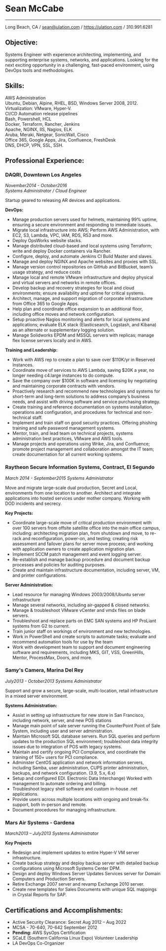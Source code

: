 # Sean McCabe

---
Long Beach, CA / sean@ulation.com / https://ulation.com / 310.991.6281

## Objective:
Systems Engineer with experience architecting, implementing, and supporting enterprise systems, networks, and applications. Looking for the next exciting opportunity in a challenging, fast-paced environment, using DevOps tools and methodologies.

## Skills:  
AWS Administration  
Ubuntu, Debian, Alpine, RHEL, BSD, Windows Server 2008, 2012. Virtualization: VMware, Hyper-V.  
CI/CD Automation release pipelines  
Bash, Powershell, HCL  
Docker, Terraform, Rancher, Jenkins  
Apache, NGINX, IIS, Nagios, ELK  
Aruba, Meraki, Netgear, SonicWall, Cisco  
Office 365, Google Apps, Jira, Confluence, FreshDesk  
DNS, DHCP, VPN, SSL, SSH.  

## Professional Experience:

### DAQRI, Downtown Los Angeles
*November2014 - October2016*  
*Systems Administrator / Cloud Engineer*

Startup geared to releasing AR devices and applications.

**DevOps:**

* Manage production servers used for helmets, maintaining 99% uptime, ensuring a secure environment and responding to immediate issues.
* Migrate local infrastructure into AWS; Perform AWS Administration, with EC2, S3, Lambda, VPC, IAM, RDS, R53 and more.
* Deploy OpsWorks website stacks.
* Manage distributed cloud-based and local systems using Terraform; write and deploy Docker containers via Rancher.
* Configure, deploy, and automate Jenkins CI Build Master and slaves.
* Manage and deploy NGINX and Apache websites and proxies with SSL.
* Manage version control repositories on GitHub and BitBucket, team’s usage strategy, and reduce costs
* Manage local and remote VMware infrastructure and deploy physical and virtual servers and networks in remote offices.
* Develop backup and recovery strategies for local and cloud environments; ensure availability and uptime for critical systems.
* Architect, manage, and support migration of corporate infrastructure from Office 365 to Google Apps.
* Help plan and coordinate office expansion to an additional floor, including office moves and network configuration.
* Setup proactive Nagios monitoring and alerts for local systems and applications; evaluate ELK stack (Elasticsearch, Logstash, and Kibana) as an alternate or supplementary logging solution.
* Manage Solidworks EPDM and MSSQL servers with replicas; manage flex license servers locally and in AWS.


**Training and Leadership:**

* Work with AWS rep to create a plan to save over $110K/yr in Reserved Instances.
* Coordinate move of  services to AWS Lambda, saving $20K a year, no longer needing c4.large instances to do compute.
* Save the company over $100K in software and licensing by negotiating and maintaining corporate contracts with vendors.
* Proactively research and recommend new technologies and systems for short-term and long-term solutions to address company’s business needs, and assist with driving software and service purchasing strategy.
* Create training and reference documentation on systems installation, operations and configuration, and procedures for technical and non-technical staff.
* Implement and train staff on good security practices. Offering phishing training and safe password management systems.
* Mentor, train, and lead team on technical projects, systems administration best practices, VMware and AWS tools.
* Manage projects and operations using Wrike, Jira, and Confluence; promote project management and collaboration amongst the IT team; create documentation for all current working systems.

### Raytheon Secure Information Systems, Contract, El Segundo
*March 2014 - September2015*
*Systems Administrator*

Move and migrate large-scale dual production, Secret and Local, environments from one location to another. Architect and integrate applications into hosted services under mother company. Working with DOD incidents and secrecy.

**Key Projects:**

* Coordinate large-scale move of critical production environment with over 100 servers from offsite satellite office into the main office campus, including: architecting migration plan, from shutdown and move, to re-rack and reconfiguration, power-on, and testing; creating risk assessment and failover plans for server move process; and working with application owners to create application migration plan.
* Implement SCCM patch management and event logging server.
* Re-establish and manage backup procedure and document backup processes and policies for auditing purposes.
* Create and maintain infrastructure documentation, including server, VM, and printer configurations.


**Server Administration:**

* Lead resource for managing Windows 2003/2008/Ubuntu server infrastructure
* Manage several networks, including air-gapped & closed networks.
* Manage & troubleshoot VMware vCenter and vmdx files on blade servers.
* Troubleshoot and replace parts on EMC SAN systems and HP ProLiant systems from G2 to current.
* Train junior staff on workings of environment and new technologies.
* Work in PowerShell and create scripts to automate tasks; evaluate and recommend automation tools for use by the team
* Work with development team to support and document engineering software and requirements, including MKS, GIT, VSS, GreenHills, Mentor, ProcessMax, Doors, and more.


### Samy's Camera, Marina Del Rey
*July2013 - October2013*
*Systems Administrator*

Support and grow a secure, large-scale, multi-location, retail infrastructure in a mixed server environment.

**Systems Administration:**

* Assist in setting up infrastructure for new store in San Francisco, including network, server, and new POS stations
* Manage main point of sale server running the CounterPoint Point of Sale System, including user and server administration.
* Maintain Microsoft SQL database servers. Run SQL queries and perform updates to the production SQL environment; troubleshoot data integrity issues due to integration of POS with legacy systems.
* Maintain and certify ongoing PCI Compliance, and coordinate the training of 150+ users for PCI compliance.
* Administer CentOS application and network information servers, including Samba, user administration, CUPS printer administration, backups, and network configuration. (3.9, 5.x, 6.x)
* Setup and configured EDI. Electronic Data Interchange) Worked with management to automate ordering and billing.
* Troubleshoot legacy shell software and custom in-house .net applications.
* Provide users across multiple locations with ongoing and break-fix support, both in-person and remote.   
* Document procedures for managing infrastructure.


### Mars Air Systems - Gardena
*March2013 – July2013*
*Systems Administrator*

**Key Projects**

* Redesign and implement updates to entire Hyper-V VM server infrastructure.
* Create backup strategy and deploy backup server with detailed backup configurations using Microsoft Systems Center DPM.
* Design and deploy Windows Server Updates Services server for Domain Computers and Production Servers.
* Retire Exchange 2007 server and revamp Exchange 2010 server.
* Create new templates for Sales Documents with unique SQL mappings in Crystal Reports for SAP.


## Certifications and Accomplishments:
* Active Security Clearance: Secret	Aug 2012 – Aug 2022
* MCSA - 70-640, 70-642	September 2012
* **Pending:** AWS SysOps Certification
* SCaLE (Southern California Linux Expo) Volunteer Leadership
* LA DevOps Co-Organizer
